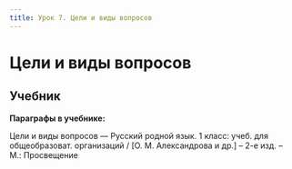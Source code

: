 ```yaml
---
title: Урок 7. Цели и виды вопросов
---
```


#  Цели и виды вопросов

## Учебник

<p><strong>Параграфы в учебнике:</strong></p>
<p>Цели и виды вопросов &mdash; <span style="font-weight: 400;">Русский родной язык. 1 класс: учеб. для общеобразоват. организаций / [О. М. Александрова и др.] &ndash; 2-е изд. &ndash; М.: Просвещение</span></p>
<h3>&nbsp;</h3>